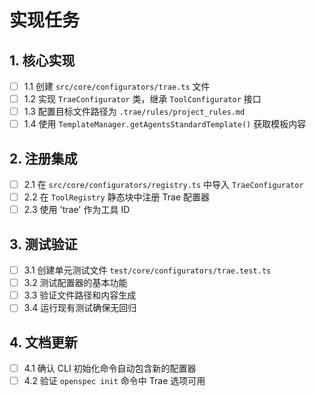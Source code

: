 # 实现任务

## 1. 核心实现
- [ ] 1.1 创建 `src/core/configurators/trae.ts` 文件
- [ ] 1.2 实现 `TraeConfigurator` 类，继承 `ToolConfigurator` 接口
- [ ] 1.3 配置目标文件路径为 `.trae/rules/project_rules.md`
- [ ] 1.4 使用 `TemplateManager.getAgentsStandardTemplate()` 获取模板内容

## 2. 注册集成
- [ ] 2.1 在 `src/core/configurators/registry.ts` 中导入 `TraeConfigurator`
- [ ] 2.2 在 `ToolRegistry` 静态块中注册 Trae 配置器
- [ ] 2.3 使用 'trae' 作为工具 ID

## 3. 测试验证
- [ ] 3.1 创建单元测试文件 `test/core/configurators/trae.test.ts`
- [ ] 3.2 测试配置器的基本功能
- [ ] 3.3 验证文件路径和内容生成
- [ ] 3.4 运行现有测试确保无回归

## 4. 文档更新
- [ ] 4.1 确认 CLI 初始化命令自动包含新的配置器
- [ ] 4.2 验证 `openspec init` 命令中 Trae 选项可用